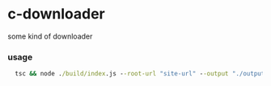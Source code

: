 # c-downloader

some kind of downloader

### usage
```cmd
  tsc && node ./build/index.js --root-url "site-url" --output "./output/" --max-pool-size 30 --max-retry-count 5
```

